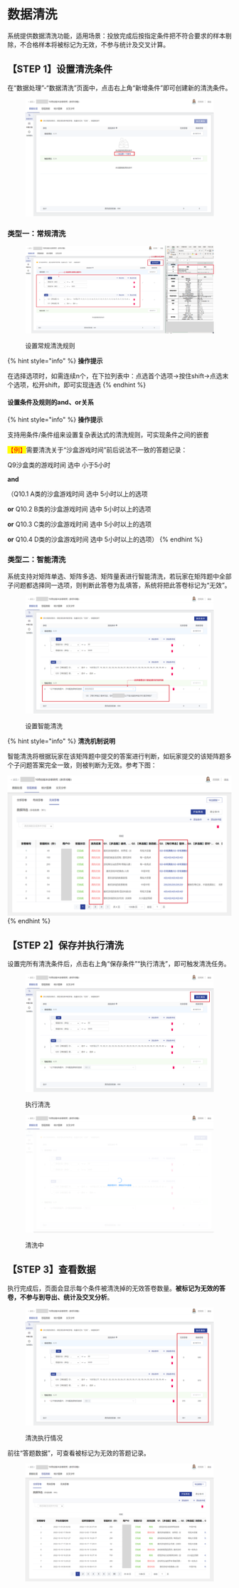 # 数据清洗

系统提供数据清洗功能，适用场景：投放完成后按指定条件把不符合要求的样本剔除，不合格样本将被标记为无效，不参与统计及交叉计算。

## 【STEP 1】设置清洗条件

在“数据处理”-“数据清洗”页面中，点击右上角“新增条件”即可创建新的清洗条件。

<figure><img src="../../.gitbook/assets/image (423).png" alt=""><figcaption></figcaption></figure>

### 类型一：常规清洗

<figure><img src="../../.gitbook/assets/image (408).png" alt=""><figcaption><p>设置常规清洗规则</p></figcaption></figure>

{% hint style="info" %}
**操作提示**

在选择选项时，如需连续n个，在下拉列表中：点选首个选项->按住shift->点选末个选项，松开shift，即可实现连选
{% endhint %}

#### 设置条件及规则的and、or关系

{% hint style="info" %}
**操作提示**

支持用条件/条件组来设置复杂表达式的清洗规则，可实现条件之间的嵌套

<mark style="color:red;">【例】</mark>需要清洗关于“沙盒游戏时间”前后说法不一致的答题记录：

Q9沙盒类的游戏时间 选中 小于5小时&#x20;

**and**&#x20;

（Q10.1 A类的沙盒游戏时间 选中 5小时以上的选项&#x20;

**or** Q10.2 B类的沙盒游戏时间 选中 5小时以上的选项&#x20;

**or** Q10.3 C类的沙盒游戏时间 选中 5小时以上的选项&#x20;

**or** Q10.4 D类的沙盒游戏时间 选中 5小时以上的选项）
{% endhint %}

### 类型二：智能清洗

系统支持对矩阵单选、矩阵多选、矩阵量表进行智能清洗，若玩家在矩阵题中全部子问题都选择同一选项，则判断此答卷为乱填答，系统将把此答卷标记为“无效”。

<figure><img src="../../.gitbook/assets/image (424).png" alt=""><figcaption><p>设置智能清洗</p></figcaption></figure>

{% hint style="info" %}
**清洗机制说明**

智能清洗将根据玩家在该矩阵题中提交的答案进行判断，如玩家提交的该矩阵题多个子问题答案完全一致，则被判断为无效。参考下图：

<img src="../../.gitbook/assets/image (398).png" alt="" data-size="original">
{% endhint %}

## 【STEP 2】保存并执行清洗

设置完所有清洗条件后，点击右上角“保存条件”“执行清洗”，即可触发清洗任务。

<figure><img src="../../.gitbook/assets/image (399).png" alt=""><figcaption><p>执行清洗</p></figcaption></figure>

<figure><img src="../../.gitbook/assets/image (397).png" alt=""><figcaption><p>清洗中</p></figcaption></figure>

## 【STEP 3】查看数据

执行完成后，页面会显示每个条件被清洗掉的无效答卷数量。**被标记为无效的答卷，不参与到导出、统计及交叉分析**。

<figure><img src="../../.gitbook/assets/image (417).png" alt=""><figcaption><p>清洗执行情况</p></figcaption></figure>

前往“答题数据”，可查看被标记为无效的答题记录。

<figure><img src="../../.gitbook/assets/image (407).png" alt=""><figcaption></figcaption></figure>
